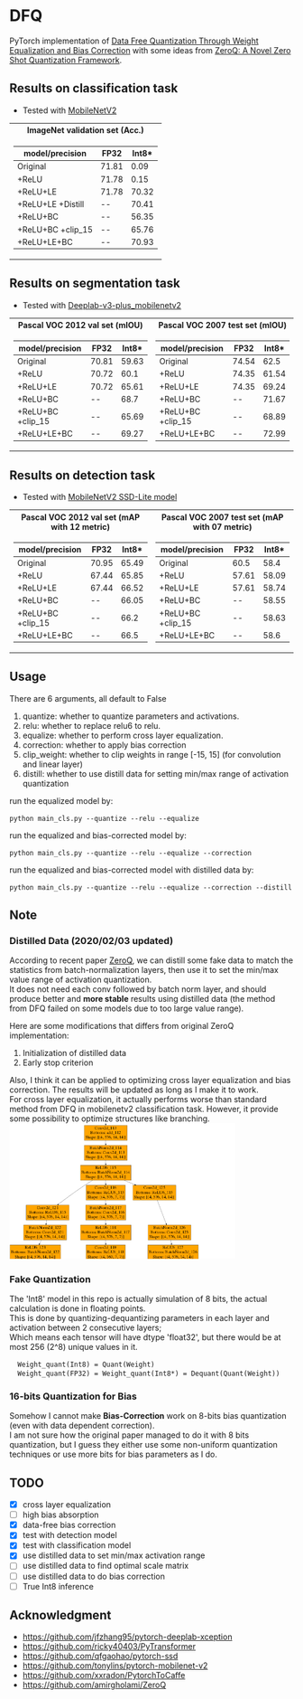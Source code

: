# DFQ
PyTorch implementation of [Data Free Quantization Through Weight Equalization and Bias Correction](https://arxiv.org/abs/1906.04721) with some ideas from [ZeroQ: A Novel Zero Shot Quantization Framework](https://arxiv.org/abs/2001.00281).

## Results on classification task
- Tested with [MobileNetV2](https://github.com/tonylins/pytorch-mobilenet-v2)

<table>
<tr><th>ImageNet validation set (Acc.)   </th></tr>
<tr><td>

model/precision | FP32 | Int8*|
-----------|------|------|
Original   | 71.81 | 0.09
+ReLU | 71.78 | 0.15
+ReLU+LE | 71.78 | 70.32
+ReLU+LE +Distill | -- | 70.41
+ReLU+BC  |  --  | 56.35
+ReLU+BC +clip_15  |  --  | 65.76
+ReLU+LE+BC  |  --  | 70.93

</td></tr> </table>

## Results on segmentation task
- Tested with [Deeplab-v3-plus_mobilenetv2](https://github.com/jfzhang95/pytorch-deeplab-xception)  
<table>
<tr><th>Pascal VOC 2012 val set (mIOU) </th><th>Pascal VOC 2007 test set (mIOU)</th></tr>
<tr><td>

model/precision | FP32  | Int8*|
----------------|-------|-------|
Original  | 70.81 |  59.63
+ReLU     | 70.72 |  60.1
+ReLU+LE  | 70.72 | 65.61
+ReLU+BC  |  --  |  68.7
+ReLU+BC +clip_15  |  --  | 65.69
+ReLU+LE+BC  |  --  | 69.27

</td><td>

model/precision | FP32  | Int8*  
----------------|-------|-------  
Original | 74.54 |  62.5
+ReLU    | 74.35 |  61.54
+ReLU+LE  | 74.35 | 69.24
+ReLU+BC  |  --  |  71.67
+ReLU+BC +clip_15  |  --  | 68.89
+ReLU+LE+BC  |  --  | 72.99

</td></tr> </table>

## Results on detection task  
- Tested with [MobileNetV2 SSD-Lite model](https://github.com/qfgaohao/pytorch-ssd)

<table>
<tr><th>Pascal VOC 2012 val set (mAP with 12 metric)   </th><th>Pascal VOC 2007 test set (mAP with 07 metric)  </th></tr>
<tr><td>

model/precision | FP32 | Int8*|
-----------|------|------|
Original   | 70.95 | 65.49
+ReLU     | 67.44 | 65.85
+ReLU+LE  | 67.44 | 66.52
+ReLU+BC  |  --  |  66.05
+ReLU+BC +clip_15  |  --  | 66.2
+ReLU+LE+BC  |  --  | 66.5

</td><td>

model/precision | FP32  | Int8*  
----------------|-------|-------  
Original | 60.5 |  58.4
+ReLU     | 57.61 | 58.09
+ReLU+LE  | 57.61 | 58.74
+ReLU+BC  |  --  | 58.55
+ReLU+BC +clip_15  |  --  | 58.63
+ReLU+LE+BC  |  --  | 58.6

</td></tr> </table>

## Usage
There are 6 arguments, all default to False
  1. quantize: whether to quantize parameters and activations.  
  2. relu: whether to replace relu6 to relu.  
  3. equalize: whether to perform cross layer equalization.  
  4. correction: whether to apply bias correction
  5. clip_weight: whether to clip weights in range [-15, 15] (for convolution and linear layer)
  6. distill: whether to use distill data for setting min/max range of activation quantization

run the equalized model by:
```
python main_cls.py --quantize --relu --equalize
```

run the equalized and bias-corrected model by:
```
python main_cls.py --quantize --relu --equalize --correction
```

run the equalized and bias-corrected model with distilled data by:
```
python main_cls.py --quantize --relu --equalize --correction --distill
```

## Note
### Distilled Data (2020/02/03 updated)
  According to recent paper [ZeroQ](https://github.com/amirgholami/ZeroQ), we can distill some fake data to match the statistics from batch-normalization layers, then use it to set the min/max value range of activation quantization.  
  It does not need each conv followed by batch norm layer, and should produce better and **more stable** results using distilled data (the method from DFQ failed on some models due to too large value range).  

  Here are some modifications that differs from original ZeroQ implementation:
  1. Initialization of distilled data
  2. Early stop criterion

  Also, I think it can be applied to optimizing cross layer equalization and bias correction. The results will be updated as long as I make it to work.  
  For cross layer equalization, it actually performs worse than standard method from DFQ in mobilenetv2 classification task. However, it provide some possibility to optimize structures like branching.  
  <img src="images/LE_distill.png" alt="drawing" width="400"/>

### Fake Quantization
  The 'Int8' model in this repo is actually simulation of 8 bits, the actual calculation is done in floating points.  
  This is done by quantizing-dequantizing parameters in each layer and activation between 2 consecutive layers;  
  Which means each tensor will have dtype 'float32', but there would be at most 256 (2^8) unique values in it.  
  ```
    Weight_quant(Int8) = Quant(Weight)
    Weight_quant(FP32) = Weight_quant(Int8*) = Dequant(Quant(Weight))
  ```

### 16-bits Quantization for Bias
  Somehow I cannot make **Bias-Correction** work on 8-bits bias quantization (even with data dependent correction).  
  I am not sure how the original paper managed to do it with 8 bits quantization, but I guess they either use some non-uniform quantization techniques or use more bits for bias parameters as I do.

## TODO
- [x] cross layer equalization
- [ ] high bias absorption
- [x] data-free bias correction
- [x] test with detection model
- [x] test with classification model
- [x] use distilled data to set min/max activation range
- [ ] use distilled data to find optimal scale matrix
- [ ] use distilled data to do bias correction
- [ ] True Int8 inference

## Acknowledgment
- https://github.com/jfzhang95/pytorch-deeplab-xception
- https://github.com/ricky40403/PyTransformer
- https://github.com/qfgaohao/pytorch-ssd
- https://github.com/tonylins/pytorch-mobilenet-v2
- https://github.com/xxradon/PytorchToCaffe
- https://github.com/amirgholami/ZeroQ
